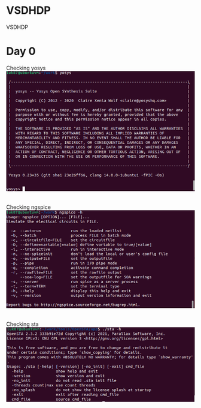 # VSDHDP
VSDHDP

# Day 0
Checking yosys
![yosys](Day0/yosys.PNG)<br /><br />

Checking ngspice
![ngspice](Day0/ngspice.PNG)<br /><br />

Checking sta
![sta](Day0/sta.PNG)<br /><br />

